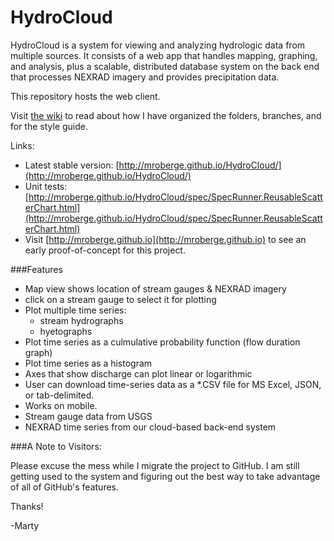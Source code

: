 HydroCloud
==========
HydroCloud is a system for viewing and analyzing hydrologic data from multiple sources. It consists of a web app that handles mapping, graphing, and analysis, plus a scalable, distributed database system on the back end that processes NEXRAD imagery and provides precipitation data.

This repository hosts the web client.

Visit [the wiki](https://github.com/mroberge/HydroCloud/wiki) to read about how I have organized the folders, branches, and for the style guide.

Links:
* Latest stable version: [http://mroberge.github.io/HydroCloud/](http://mroberge.github.io/HydroCloud/)
* Unit tests: [http://mroberge.github.io/HydroCloud/spec/SpecRunner.ReusableScatterChart.html](http://mroberge.github.io/HydroCloud/spec/SpecRunner.ReusableScatterChart.html)
* Visit [http://mroberge.github.io](http://mroberge.github.io) to see an early proof-of-concept for this project.

###Features
* Map view shows location of stream gauges & NEXRAD imagery
* click on a stream gauge to select it for plotting
* Plot multiple time series:
  * stream hydrographs
  * hyetographs
* Plot time series as a culmulative probability function (flow duration graph)
* Plot time series as a histogram
* Axes that show discharge can plot linear or logarithmic
* User can download time-series data as a *.CSV file for MS Excel, JSON, or tab-delimited.
* Works on mobile.
* Stream gauge data from USGS
* NEXRAD time series from our cloud-based back-end system

###A Note to Visitors:

Please excuse the mess while I migrate the project to GitHub. I am still getting used to the system and figuring out the best way to take advantage of all of GitHub's features.

Thanks!

-Marty
